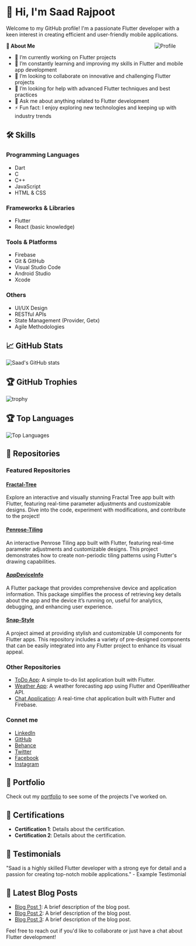 # 👋 Hi, I'm Saad Rajpoot

Welcome to my GitHub profile! I'm a passionate Flutter developer with a keen interest in creating efficient and user-friendly mobile applications.

<p align="start">
  <img src="https://images.weserv.nl/?url=avatars.githubusercontent.com/u/72617801?v=5&h=270&w=270&fit=cover&mask=circle&maxage=7d" alt="Profile" align="right" style="margin-right: 40px;"/>
  <div>
       <b>🚀 About Me</b>
    
<div>
      <ul>
        <li>🔭 I’m currently working on Flutter projects</li>
        <li>🌱 I’m constantly learning and improving my skills in Flutter and mobile app development</li>
        <li>👯 I’m looking to collaborate on innovative and challenging Flutter projects</li>
        <li>🤔 I’m looking for help with advanced Flutter techniques and best practices</li>
        <li>💬 Ask me about anything related to Flutter development</li>
        <li>⚡ Fun fact: I enjoy exploring new technologies and keeping up with industry trends</li>
      </ul>
</div>
  </div>
</p>

## 🛠️ Skills

### Programming Languages
- Dart
- C
- C++
- JavaScript
- HTML & CSS

### Frameworks & Libraries
- Flutter
- React (basic knowledge)

### Tools & Platforms
- Firebase
- Git & GitHub
- Visual Studio Code
- Android Studio
- Xcode

### Others
- UI/UX Design
- RESTful APIs
- State Management (Provider, Getx)
- Agile Methodologies

## 📈 GitHub Stats

![Saad's GitHub stats](https://github-readme-stats.vercel.app/api?username=Saad-Rajpoot&show_icons=true&theme=radical)

## 🏆 GitHub Trophies

![trophy](https://github-profile-trophy.vercel.app/?username=Saad-Rajpoot&theme=onedark)

## 🏆 Top Languages

![Top Languages](https://github-readme-stats.vercel.app/api/top-langs/?username=Saad-Rajpoot&layout=compact&theme=radical)

## 📂 Repositories

### Featured Repositories

#### [Fractal-Tree](https://github.com/Saad-Rajpoot/Fractal-Tree)
Explore an interactive and visually stunning Fractal Tree app built with Flutter, featuring real-time parameter adjustments and customizable designs. Dive into the code, experiment with modifications, and contribute to the project!

#### [Penrose-Tiling](https://github.com/Saad-Rajpoot/Penrose-Tiling)
An interactive Penrose Tiling app built with Flutter, featuring real-time parameter adjustments and customizable designs. This project demonstrates how to create non-periodic tiling patterns using Flutter's drawing capabilities.

#### [AppDeviceInfo](https://github.com/Saad-Rajpoot/AppDeviceInfo)
A Flutter package that provides comprehensive device and application information. This package simplifies the process of retrieving key details about the app and the device it’s running on, useful for analytics, debugging, and enhancing user experience.

#### [Snap-Style](https://github.com/Saad-Rajpoot/Snap-Style)
A project aimed at providing stylish and customizable UI components for Flutter apps. This repository includes a variety of pre-designed components that can be easily integrated into any Flutter project to enhance its visual appeal.

### Other Repositories
- [ToDo App](https://github.com/YOUR_GITHUB_USERNAME/todo-app): A simple to-do list application built with Flutter.
- [Weather App](https://github.com/YOUR_GITHUB_USERNAME/weather-app): A weather forecasting app using Flutter and OpenWeather API.
- [Chat Application](https://github.com/YOUR_GITHUB_USERNAME/chat-app): A real-time chat application built with Flutter and Firebase.

### Connet me

  - [LinkedIn](https://www.linkedin.com/in/saad-rajpoot-b3ba85225/)
  - [GitHub](https://www.github.com/Saad-Rajpoot/)
  - [Behance](https://www.behance.net/saadrajpoot5/)
  - [Twitter](https://www.twitter.com/saadi47123/)
  - [Facebook](https://www.facebook.com/saad.saad.9083477/)
  - [Instagram](https://www.instagram.com/saadrajpoot42/)

## 💼 Portfolio

Check out my [portfolio](https://saad-rajpoot.github.io/) to see some of the projects I've worked on.

## 📄 Certifications

- **Certification 1**: Details about the certification.
- **Certification 2**: Details about the certification.

## 🌟 Testimonials

"Saad is a highly skilled Flutter developer with a strong eye for detail and a passion for creating top-notch mobile applications." - Example Testimonial

## 📝 Latest Blog Posts

- [Blog Post 1](YOUR_BLOG_LINK_1): A brief description of the blog post.
- [Blog Post 2](YOUR_BLOG_LINK_2): A brief description of the blog post.
- [Blog Post 3](YOUR_BLOG_LINK_3): A brief description of the blog post.

Feel free to reach out if you'd like to collaborate or just have a chat about Flutter development!
